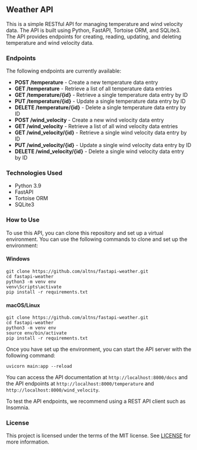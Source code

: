 ## Weather API

This is a simple RESTful API for managing temperature and wind velocity data. The API is built using Python, FastAPI, Tortoise ORM, and SQLite3. The API provides endpoints for creating, reading, updating, and deleting temperature and wind velocity data.

### Endpoints

The following endpoints are currently available:

- **POST /temperature** - Create a new temperature data entry
- **GET /temperature** - Retrieve a list of all temperature data entries
- **GET /temperature/{id}** - Retrieve a single temperature data entry by ID
- **PUT /temperature/{id}** - Update a single temperature data entry by ID
- **DELETE /temperature/{id}** - Delete a single temperature data entry by ID
- **POST /wind_velocity** - Create a new wind velocity data entry
- **GET /wind_velocity** - Retrieve a list of all wind velocity data entries
- **GET /wind_velocity/{id}** - Retrieve a single wind velocity data entry by ID
- **PUT /wind_velocity/{id}** - Update a single wind velocity data entry by ID
- **DELETE /wind_velocity/{id}** - Delete a single wind velocity data entry by ID

### Technologies Used

- Python 3.9
- FastAPI
- Tortoise ORM
- SQLite3

### How to Use

To use this API, you can clone this repository and set up a virtual environment. You can use the following commands to clone and set up the environment:

#### Windows

    git clone https://github.com/altns/fastapi-weather.git
    cd fastapi-weather
    python3 -m venv env
    venv\Scripts\activate
    pip install -r requirements.txt

#### macOS/Linux

    git clone https://github.com/altns/fastapi-weather.git
    cd fastapi-weather
    python3 -m venv env
    source env/bin/activate
    pip install -r requirements.txt

Once you have set up the environment, you can start the API server with the following command:

    uvicorn main:app --reload

You can access the API documentation at `http://localhost:8000/docs` and the API endpoints at `http://localhost:8000/temperature` and `http://localhost:8000/wind_velocity`.

To test the API endpoints, we recommend using a REST API client such as Insomnia.

### License

This project is licensed under the terms of the MIT license. See [LICENSE](https://github.com/altns/fastapi-weather/blob/master/LICENSE) for more information.
